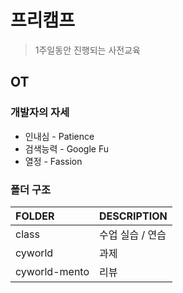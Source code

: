 # 프리캠프
> 1주일동안 진행되는 사전교육

## OT
### 개발자의 자세
* 인내심 - Patience
* 검색능력 - Google Fu
* 열정 - Fassion

### 폴더 구조
| FOLDER        | DESCRIPTION      |
| :------------ | :--------------- |
| class         | 수업 실습 / 연습 |
| cyworld       | 과제             |
| cyworld-mento | 리뷰             |